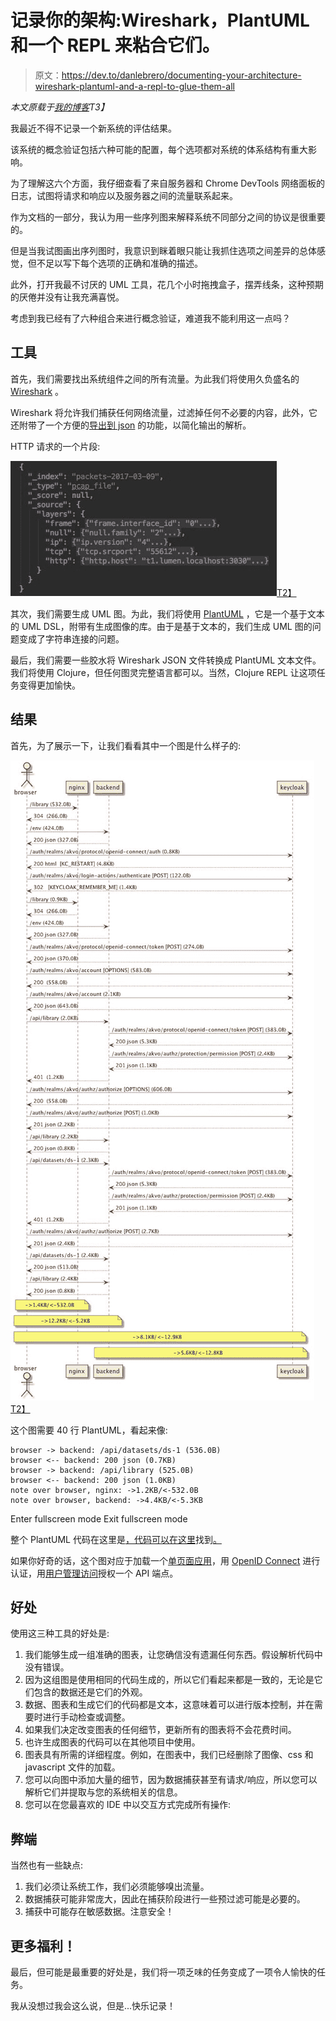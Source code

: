 # 记录你的架构:Wireshark，PlantUML 和一个 REPL 来粘合它们。

> 原文：<https://dev.to/danlebrero/documenting-your-architecture-wireshark-plantuml-and-a-repl-to-glue-them-all>

*本文原载于[我的博客](http://danlebrero.com/2017/04/06/documenting-your-architecture-wireshark-plantuml-and-a-repl/)T3】*

我最近不得不记录一个新系统的评估结果。

该系统的概念验证包括六种可能的配置，每个选项都对系统的体系结构有重大影响。

为了理解这六个方面，我仔细查看了来自服务器和 Chrome DevTools 网络面板的日志，试图将请求和响应以及服务器之间的流量联系起来。

作为文档的一部分，我认为用一些序列图来解释系统不同部分之间的协议是很重要的。

但是当我试图画出序列图时，我意识到眯着眼只能让我抓住选项之间差异的总体感觉，但不足以写下每个选项的正确和准确的描述。

此外，打开我最不讨厌的 UML 工具，花几个小时拖拽盒子，摆弄线条，这种预期的厌倦并没有让我充满喜悦。

考虑到我已经有了六种组合来进行概念验证，难道我不能利用这一点吗？

## 工具

首先，我们需要找出系统组件之间的所有流量。为此我们将使用久负盛名的 [Wireshark](https://www.wireshark.org/) 。

Wireshark 将允许我们捕获任何网络流量，过滤掉任何不必要的内容，此外，它还附带了一个方便的[导出到 json](http://stackoverflow.com/a/40540149) 的功能，以简化输出的解析。

HTTP 请求的一个片段:

[![wireshark-json-sample](img/67e5b20b767828ba88956c91b01f2fb2.png "A Wireshark json example")T2】](https://res.cloudinary.com/practicaldev/image/fetch/s--5NGugr1Y--/c_limit%2Cf_auto%2Cfl_progressive%2Cq_auto%2Cw_880/http://danlebrero.cimg/blog/wireshark-json-example.jpg)

其次，我们需要生成 UML 图。为此，我们将使用 [PlantUML](http://plantuml.com) ，它是一个基于文本的 UML DSL，附带有生成图像的库。由于是基于文本的，我们生成 UML 图的问题变成了字符串连接的问题。

最后，我们需要一些胶水将 Wireshark JSON 文件转换成 PlantUML 文本文件。我们将使用 Clojure，但任何图灵完整语言都可以。当然，Clojure REPL 让这项任务变得更加愉快。

## 结果

首先，为了展示一下，让我们看看其中一个图是什么样子的:

[![keycloak-uma](img/8cb432bf7b77840fa9b64658a3fa4e4f.png "KeyCloak UMA Authz sequence diagram")T2】](https://res.cloudinary.com/practicaldev/image/fetch/s--BeBeVdh4--/c_limit%2Cf_auto%2Cfl_progressive%2Cq_auto%2Cw_880/http://danlebrero.cimg/blog/bearer-only-uma-authz.jpg)

这个图需要 40 行 PlantUML，看起来像:

```
browser -> backend: /api/datasets/ds-1 (536.0B)
browser <-- backend: 200 json (0.7KB)
browser -> backend: /api/library (525.0B)
browser <-- backend: 200 json (1.0KB)
note over browser, nginx: ->1.2KB/<-532.0B
note over browser, backend: ->4.4KB/<-5.3KB 
```

Enter fullscreen mode Exit fullscreen mode

整个 PlantUML 代码在这里是[，代码可以在这里](https://gist.githubusercontent.com/dlebrero/acf5d1ba5156bc10048d006d6f18705c/raw/fb432f56cb7ec043f027d6d3d3373f5b69283987/plantuml.puml)找到[。](https://github.com/dlebrero/wireshark-plantuml)

如果你好奇的话，这个图对应于加载一个[单页面应用](https://en.wikipedia.org/wiki/Single-page_application)，用 [OpenID Connect](https://en.wikipedia.org/wiki/OpenID_Connect) 进行认证，用[用户管理访问](https://en.wikipedia.org/wiki/User-Managed_Access)授权一个 API 端点。

## 好处

使用这三种工具的好处是:

1.  我们能够生成一组准确的图表，让您确信没有遗漏任何东西。假设解析代码中没有错误。
2.  因为这组图是使用相同的代码生成的，所以它们看起来都是一致的，无论是它们包含的数据还是它们的外观。
3.  数据、图表和生成它们的代码都是文本，这意味着可以进行版本控制，并在需要时进行手动检查或调整。
4.  如果我们决定改变图表的任何细节，更新所有的图表将不会花费时间。
5.  也许生成图表的代码可以在其他项目中使用。
6.  图表具有所需的详细程度。例如，在图表中，我们已经删除了图像、css 和 javascript 文件的加载。
7.  您可以向图中添加大量的细节，因为数据捕获甚至有请求/响应，所以您可以解析它们并提取与您的系统相关的信息。
8.  您可以在您最喜欢的 IDE 中以交互方式完成所有操作:

## 弊端

当然也有一些缺点:

1.  我们必须让系统工作，我们必须能够嗅出流量。
2.  数据捕获可能非常庞大，因此在捕获阶段进行一些预过滤可能是必要的。
3.  捕获中可能存在敏感数据。注意安全！

## 更多福利！

最后，但可能是最重要的好处是，我们将一项乏味的任务变成了一项令人愉快的任务。

我从没想过我会这么说，但是...快乐记录！